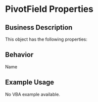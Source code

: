 # PivotField Properties

## Business Description
This object has the following properties:

## Behavior
Name

## Example Usage
No VBA example available.